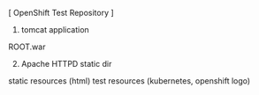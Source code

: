 [ OpenShift Test Repository ]

1. tomcat application

ROOT.war

2. Apache HTTPD static dir

static resources (html)
test resources (kubernetes, openshift logo)